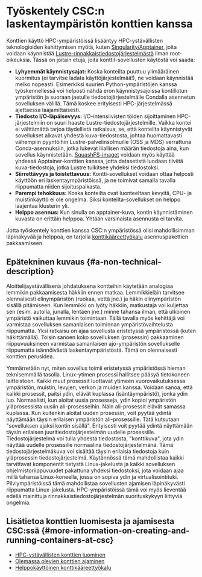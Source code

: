 # Työskentely CSC:n laskentaympäristön konttien kanssa

Konttien käyttö HPC-ympäristöissä lisääntyy HPC-ystävällisten teknologioiden kehittymisen myötä, kuten [Singularity/Apptainer](https://apptainer.org/), joita voidaan käynnistää [Lustre-rinnakkaistiedostojärjestelmästä](../lustre.md) ilman root-oikeuksia. Tässä on joitain etuja, joita konttil-sovellusten käytöstä voi saada:

- **Lyhyemmät käynnistysajat:** Koska konteilta puuttuu ylimääräinen kuormitus (ei tarvitse ladata käyttöjärjestelmää!), ne voidaan käynnistää melko nopeasti. Esimerkiksi suurien Python-ympäristöjen kanssa työskennellessä voi helposti nähdä eron käynnistysajoissa kontillotun ympäristön ja suoraan jaetulle tiedostojärjestelmälle Condalla asennetun sovelluksen välillä. Tämä koskee erityisesti HPC-järjestelmässä ajettaessa laajamittaisesti.
- **Tiedosto I/O-läpäisevyys:** I/O-intensiivisten töiden sijoittaminen HPC-järjestelmiin on suuri haaste Lustre-tiedostojärjestelmille. Vaikka kontei ei välttämättä tarjoa täydellistä ratkaisua, se, että konteilta käynnistyvät sovellukset alkavat yhdestä kuva-tiedostosta, johtaa huomattavasti vähempiin pyyntöihin Lustre-palvelinsolmuille (OSS ja MDS) verrattuna Conda-asennuksiin, jotka lukevat liiallisen määrän tiedostoja aina, kun sovellus käynnistetään. [SquashFS-imaget](run-existing.md#mounting-datasets-with-squashfs) voidaan myös käyttää yhdessä Apptainer-konttien kanssa, jotta datasetistä luodaan tiiviitä kuva-tiedostoja, jotka Lustre tulkitsee yhdeksi tiedostoksi.
- **Siirrettävyys ja toistettavuus:** Kontti-sovellukset voidaan ottaa helposti käyttöön eri laskentaympäristöissä, ja ne toimivat samalla tavalla riippumatta niiden sijoituspaikasta.
- **Parempi tehokkuus:** Koska konteilta ovat luonteeltaan kevyitä, CPU- ja muistinkäyttö ei ole ongelma. Siksi konteilta-sovellukset on helppo laajentaa klusterin yli.
- **Helppo asennus:** Kun sinulla on apptainer-kuva, kontin käynnistäminen kuvasta on erittäin helppoa. Yhtään varsinaista asennusta ei tarvita.

Jotta työskentely konttien kanssa CSC:n ympäristössä olisi mahdollisimman läpinäkyvää ja helppoa, on tarjolla [konttikääreettyökalu](tykky.md) asennuspakettien pakkaamiseen.

## Epätekninen kuvaus {#a-non-technical-description}

Aloittelijaystävällisenä johdatuksena kontteihin käytetään analogiaa lemmikin pakkaamisesta häkkiin ennen matkaa. Lemmikkieläin tarvitsee olennaisesti elinympäristön (ruokaa, vettä jne.) ja häkin elinympäristön sisällä pitämiseen. Kun lemmikki on lyöty häkkiin, matkustaja voi kuljettaa sen (esim. autolla, junalla, lentäen jne.) minne tahansa ilman, että ulkoinen ympäristö vaikuttaa lemmikin toimintaan. Tällä tavalla myös kehittäjä voi varmistaa sovelluksen samanlaisen toiminnan ympäristövaihtelusta riippumatta. Yksi ratkaisu on ajaa sovellusta eristetyssä ympäristössä (kuten häkittämällä). Toisin sanoen koko sovelluksen (prosessin) pakkaaminen riippuvuuksineen varmistaa samanlaisen ajo-ympäristön sovellukselle riippumatta isännöivästä laskentaympäristöstä. Tämä on olennaisesti konttien perusidea.

Ymmärretään nyt, miten sovellus toimii eristetyssä ympäristössä hieman teknisemmällä tasolla. Linux-ytimen prosessi hallitsee pääsyä tietokoneen laitteistoon. Kaikki muut prosessit luottavat ytimeen vuorovaikutuksessa ympäristön, muistin, levyjen, verkon ja muiden kanssa. Voidaan sanoa, että kaikki prosessit, paitsi ydin, elävät kuplassa (isäntäympäristö), jonka ydin luo. Normaalisti, kun aloitat uusia prosesseja, ydin kopioi ympäristön yläprosessista uusiin ali-prosesseihin. Näin ali-prosessit elävät samassa kuplassa. Kun kuitenkin aloitat uuden prosessin, voit pyytää ydintä näyttämään täysin erilaisen ympäristön ali-prosessille. Tätä kutsutaan "sovelluksen ajaksi kontin sisällä". Erityisesti voit pyytää ydintä näyttämään täysin erilaisen juuritiedostojärjestelmän uudelle prosessille. Tiedostojärjestelmä voi tulla yhdestä tiedostosta, "konttikuva", jota ydin näyttää uudelle prosessille normaalina tiedostojärjestelmänä. Tämä tiedostojärjestelmäkuva voi sisältää täysin erilaisia tiedostoja kuin yläprosessin tiedostojärjestelmä. Käytännössä tämä mahdollistaa kaikki tarvittavat komponentit tietystä Linux-jakelusta ja kaikki sovelluksen ohjelmistoriippuvuudet pakattuna yhdeksi tiedostoksi, jota voidaan ajaa millä tahansa Linux-koneella, jossa on sopiva ydin ja virtualisointituki. Pilviympäristöissä tämä mahdollistaa sovellusten ajamisen läpinäkyvästi riippumatta Linux-jakelusta. HPC-ympäristöissä tämä voi myös lieventää edellä mainittuja rinnakkaistiedostojärjestelmän suorituskykyyn liittyviä ongelmia.

## Lisätietoa konttien luomisesta ja ajamisesta CSC:ssä {#more-information-on-creating-and-running-containers-at-csc}

- [HPC-ystävällisten konttien luominen](creating.md)
- [Olemassa olevien konttien ajaminen](run-existing.md)
- [Helppokäyttöinen konttikääreettyökalu](tykky.md)